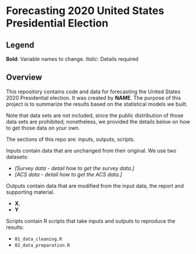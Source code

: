 # Forecasting 2020 United States Presidential Election

## Legend

**Bold**: Variable names to change.
*Italic*: Details required

## Overview

This repository contains code and data for forecasting the United States 2020 Presidential election. It was created by **NAME**. The purpose of this project is to summarize the results based on the statistical models we built.

Note that data sets are not included, since the public distribution of those data sets are prohibited; nonetheless, we provided the details below on how to get those data on your own.

The sections of this repo are: inputs, outputs, scripts.

Inputs contain data that are unchanged from their original. We use two datasets: 

- *[Survey data - detail how to get the survey data.]*
- *[ACS data - detail how to get the ACS data.]*

Outputs contain data that are modified from the input data, the report and supporting material.

- **X**, 
- **Y**

Scripts contain R scripts that take inputs and outputs to reproduce the results:

- `01_data_cleaning.R`
- `02_data_preparation.R`


